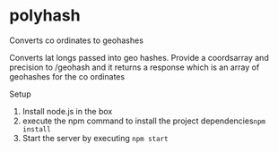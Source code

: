 # polyhash
Converts co ordinates to geohashes

Converts lat longs passed into geo hashes. Provide a coordsarray and precision to /geohash and it returns a response which is an array of geohashes for the co ordinates

Setup
1. Install node.js in the box
2. execute the npm command to install the project dependencies<code>npm install</code>
3. Start the server by executing <code>npm start</code>
